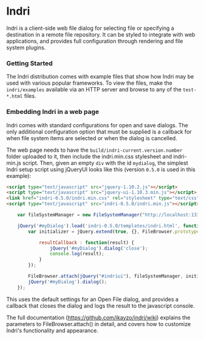 Indri
=====

Indri is a client-side web file dialog for selecting file or specifying a destination in a remote file repository. It can be styled to integrate with web applications, and provides full configuration through rendering and file system plugins.

### Getting Started

The Indri distribution comes with example files that show how Indri may be used with various popular frameworks. To view the files, make the `indri/examples` available via an HTTP server and browse to any of the `test-*.html` files. 

### Embedding Indri in a web page

Indri comes with standard configurations for open and save dialogs. The only additional configuration option that must be supplied is a callback for when file system items are selected or when the dialog is cancelled.

The web page needs to have the `build/indri-current.version.number` folder uploaded to it, then include the indri.min.css stylesheet and indri-min.js script. Then, given an empty `div` with the id `mydialog`, the simplest Indri setup script using jQueryUI looks like this (version `0.5.0` is used in this example):

```html
<script type="text/javascript" src="jquery-1.10.2.js"></script>
<script type="text/javascript" src="jquery-ui-1.10.3.min.js"></script>
<link href="indri-0.5.0/indri.min.css" rel="stylesheet" type="text/css">
<script type="text/javascript" src="indri-0.5.0/indri.min.js"></script>

```
```javascript
	var fileSystemManager = new FileSystemManager("http://localhost:1337/");

    jQuery('#myDialog').load('indri-0.5.0/templates/indri.html', function() {
		var initializer = jQuery.extend(true, {}, FileBrowser.prototype.OpenDialogInitializer, {

			resultCallback : function(result) { 
				jQuery('#myDialog').dialog('close');
				console.log(result);						
			}
		});

		FileBrowser.attach(jQuery("#indriui"), fileSystemManager, initializer);
		jQuery('#myDialog').dialog(); 
	});
```

This uses the default settings for an Open File dialog, and provides a callback that closes the dialog and logs the result to the javascript console.

The full documentation (https://github.com/ikayzo/indri/wiki) explains the parameters to FileBrowser.attach() in detail, and covers how to customize Indri's functionality and appearance.
